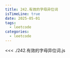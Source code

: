 ```yaml
---
title: 242.有效的字母异位词
isTimeLine: true
date: 2025-05-01
tags:
  - leetcode
categories:
  - leetcode
---
```


<<< ./242.有效的字母异位词.js
